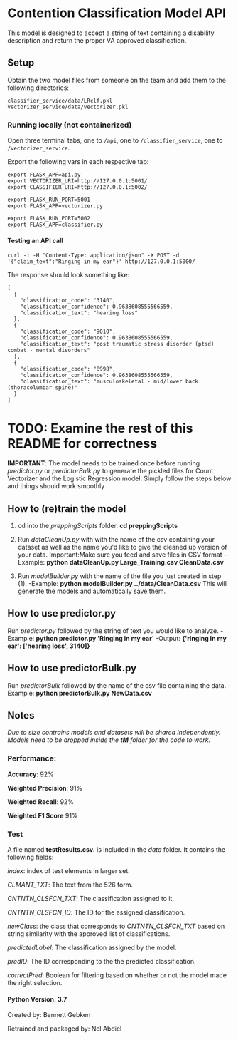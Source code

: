 # Contention Classification Model API

This model is designed to accept a string of text containing a disability description and return the proper VA approved classification.


## Setup


Obtain the two model files from someone on the team and add them to the following directories:
```
classifier_service/data/LRclf.pkl
vectorizer_service/data/vectorizer.pkl
```

### Running locally (not containerized) 

Open three terminal tabs, one to `/api`, one to `/classifier_service`, one to `/vectorizer_service`.

Export the following vars in each respective tab:

```
export FLASK_APP=api.py 
export VECTORIZER_URI=http://127.0.0.1:5001/
export CLASSIFIER_URI=http://127.0.0.1:5002/
```

```
export FLASK_RUN_PORT=5001
export FLASK_APP=vectorizer.py
```

```
export FLASK_RUN_PORT=5002
export FLASK_APP=classifier.py
```

#### Testing an API call

```
curl -i -H "Content-Type: application/json" -X POST -d '{"claim_text":"Ringing in my ear"}' http://127.0.0.1:5000/
```

The response should look something like:

```
[
  {
    "classification_code": "3140", 
    "classification_confidence": 0.9638608555566559, 
    "classification_text": "hearing loss"
  }, 
  {
    "classification_code": "9010", 
    "classification_confidence": 0.9638608555566559, 
    "classification_text": "post traumatic stress disorder (ptsd) combat - mental disorders"
  }, 
  {
    "classification_code": "8998", 
    "classification_confidence": 0.9638608555566559, 
    "classification_text": "musculoskeletal - mid/lower back (thoracolumbar spine)"
  }
]

```


# TODO: Examine the rest of this README for correctness

**IMPORTANT**: The model needs to be trained once before running _predictor.py_ or _predictorBulk.py_ to generate the pickled files for Count Vectorizer and the Logistic Regression model. Simply follow the steps below and things should work smoothly

## How to (re)train the model

1) cd into the *preppingScripts* folder. **cd preppingScripts**

2) Run *dataCleanUp.py* with with the name of the csv containing your dataset as well as the name you'd like to give the cleaned up version of your data. 
Important:Make sure you feed and save files in CSV format 
-Example: **python dataCleanUp.py Large_Training.csv CleanData.csv**

3) Run *modelBuilder.py* with the name of the file you just created in step (1).
-Example: **python modelBuilder.py ../data/CleanData.csv**
This will generate the models and automatically save them.

## How to use predictor.py
Run *predictor.py* followed by the string of text you would like to analyze.
-Example: **python predictor.py 'Ringing in my ear'**
-Output: **{'ringing in my ear': ['hearing loss', 3140]}**

## How to use predictorBulk.py

Run *predictorBulk* followed by the name of the csv file containing the data.
-Example: **python predictorBulk.py NewData.csv**


## Notes

_Due to size contrains models and datasets will be shared independently. Models need to be dropped inside the **tM** folder for the code to work._


### Performance:

**Accuracy**: 92%

**Weighted Precision**: 91%

**Weighted Recall**: 92%

**Weighted F1 Score** 91%


### Test

A file named **testResults.csv.** is included in the _data_ folder. It contains the following fields:

*index*: index of test elements in larger set.

*CLMANT_TXT*: The text from the 526 form.

*CNTNTN_CLSFCN_TXT*: The classification assigned to it.

*CNTNTN_CLSFCN_ID*: The ID for the assigned classification.

*newClass*: the class that corresponds to *CNTNTN_CLSFCN_TXT* based on string similarity with the approved list of classifications.

*predictedLabel*: The classification assigned by the model.

*predID*: The ID corresponding to the the predicted classification.

*correctPred*: Boolean for filtering based on whether or not the model made the right selection.


#### Python Version: 3.7


Created by: Bennett Gebken

Retrained and packaged by: Nel Abdiel 